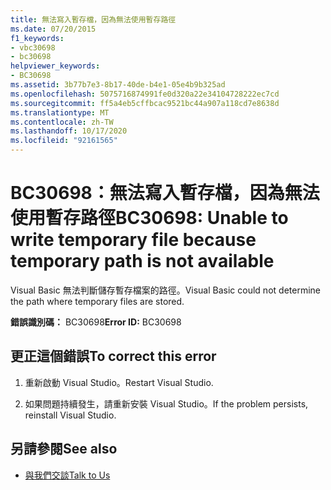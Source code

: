 ```yaml
---
title: 無法寫入暫存檔，因為無法使用暫存路徑
ms.date: 07/20/2015
f1_keywords:
- vbc30698
- bc30698
helpviewer_keywords:
- BC30698
ms.assetid: 3b77b7e3-8b17-40de-b4e1-05e4b9b325ad
ms.openlocfilehash: 5075716874991fe0d320a22e34104728222ec7cd
ms.sourcegitcommit: ff5a4eb5cffbcac9521bc44a907a118cd7e8638d
ms.translationtype: MT
ms.contentlocale: zh-TW
ms.lasthandoff: 10/17/2020
ms.locfileid: "92161565"
---
```

# <a name="bc30698-unable-to-write-temporary-file-because-temporary-path-is-not-available"></a><span data-ttu-id="260f7-102">BC30698：無法寫入暫存檔，因為無法使用暫存路徑</span><span class="sxs-lookup"><span data-stu-id="260f7-102">BC30698: Unable to write temporary file because temporary path is not available</span></span>

<span data-ttu-id="260f7-103">Visual Basic 無法判斷儲存暫存檔案的路徑。</span><span class="sxs-lookup"><span data-stu-id="260f7-103">Visual Basic could not determine the path where temporary files are stored.</span></span>

 <span data-ttu-id="260f7-104">**錯誤識別碼：** BC30698</span><span class="sxs-lookup"><span data-stu-id="260f7-104">**Error ID:** BC30698</span></span>

## <a name="to-correct-this-error"></a><span data-ttu-id="260f7-105">更正這個錯誤</span><span class="sxs-lookup"><span data-stu-id="260f7-105">To correct this error</span></span>

1. <span data-ttu-id="260f7-106">重新啟動 Visual Studio。</span><span class="sxs-lookup"><span data-stu-id="260f7-106">Restart Visual Studio.</span></span>

2. <span data-ttu-id="260f7-107">如果問題持續發生，請重新安裝 Visual Studio。</span><span class="sxs-lookup"><span data-stu-id="260f7-107">If the problem persists, reinstall Visual Studio.</span></span>

## <a name="see-also"></a><span data-ttu-id="260f7-108">另請參閱</span><span class="sxs-lookup"><span data-stu-id="260f7-108">See also</span></span>

- [<span data-ttu-id="260f7-109">與我們交談</span><span class="sxs-lookup"><span data-stu-id="260f7-109">Talk to Us</span></span>](/visualstudio/ide/feedback-options)
